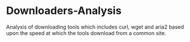 # Downloaders-Analysis
Analysis of downloading tools which includes curl, wget and aria2 based upon the speed at which the tools download from a common site.

